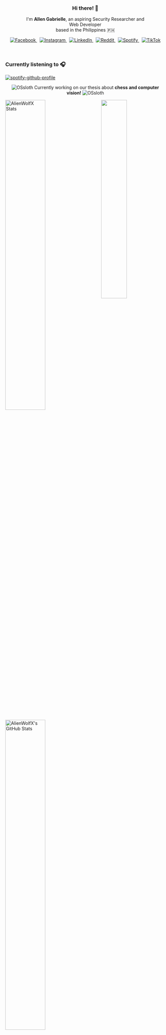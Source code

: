 <!-- AlienWolfX -->
<div align="center">
  <!-- Profile Banner -->
<!--   <img src="assets/banner.png" alt="Banner" /> -->
  
  <!-- Introduction -->
  <div>
    <h3>Hi there! 👋</h3>
    <p>
      I'm <strong>Allen Gabrielle</strong>, an aspiring Security Researcher and<br/>
      Web Developer<br/>
      based in the Philippines 🇵🇭
    </p>
  </div>

  <!-- Social Media Badges -->
  <div>
    <a href="https://facebook.com/cruizallen">
      <img src="https://img.shields.io/badge/Facebook-%231877F2.svg?logo=Facebook&logoColor=white" alt="Facebook"/>
    </a>&nbsp;
    <a href="https://instagram.com/cruizallen">
      <img src="https://img.shields.io/badge/Instagram-%23E4405F.svg?logo=Instagram&logoColor=white" alt="Instagram"/>
    </a>&nbsp;
    <a href="https://www.linkedin.com/in/cruizallen">
      <img src="https://img.shields.io/badge/LinkedIn-0A66C2?logo=linkedin&logoColor=white" alt="LinkedIn"/>
    </a>&nbsp;
    <a href="https://www.reddit.com/user/AlienWolfX05">
      <img src="https://img.shields.io/badge/Reddit-FF4500?logo=reddit&logoColor=white" alt="Reddit"/>
    </a>&nbsp;
    <a href="https://open.spotify.com/user/eui8z7q3mzgrl6ogni10r05f6">
      <img src="https://img.shields.io/badge/Spotify-1ED760?logo=spotify&logoColor=white" alt="Spotify"/>
    </a>&nbsp;
    <a href="https://www.tiktok.com/@cruizallen">
      <img src="https://img.shields.io/badge/TikTok-black?logo=tiktok&logoColor=white" alt="TikTok"/>
    </a>
  </div>
</div>

<br />
<br />

### Currently listening to 🎧

<div align="left">

[![spotify-github-profile](https://spotify-github-profile.kittinanx.com/api/view?uid=eui8z7q3mzgrl6ogni10r05f6&cover_image=true&theme=novatorem&show_offline=true&background_color=121212&interchange=false&bar_color=fb8c00&bar_color_cover=false)](https://spotify-github-profile.kittinanx.com/api/view?uid=eui8z7q3mzgrl6ogni10r05f6&redirect=true)

</div>

<div align="center">

![OSsloth](https://git.io/OSsloth) Currently working on our thesis about **chess and computer vision!** ![OSsloth](https://git.io/OSsloth)

</div>

<img width="40%" align="right" src="https://i.imgur.com/L9apCTO.png"/> 

<img width="50%" src="https://gh-readme-profile.vercel.app/api?username=AlienWolfX&theme=dark&hide_border=true&icon_color=FB8C00&hide_stroke=true&title=Stats&text_color=FEFEFE&username_color=FB8C00&photo_quality=90%" alt="AlienWolfX Stats" />

<img width="50%" src="https://nirzak-streak-stats.vercel.app?user=AlienWolfX&theme=dark&hide_border=true" alt="AlienWolfX's GitHub Stats" />

<br />


[![Ashutosh's github activity graph](https://github-readme-activity-graph.vercel.app/graph?username=AlienWolfX&hide_border=true&custom_title=Activity%20Graph&line=FB8C00&color=ffffff&theme=react-dark)](https://github.com/AlienWolfX)

<div align="center">

<!--START_SECTION:waka-->
![Profile Views](http://img.shields.io/badge/Profile%20Views-4-blue)

**I'm a Night 🦉** 

```text
🌞 Morning                133 commits         ███░░░░░░░░░░░░░░░░░░░░░░   11.24 % 
🌆 Daytime                430 commits         █████████░░░░░░░░░░░░░░░░   36.35 % 
🌃 Evening                402 commits         ████████░░░░░░░░░░░░░░░░░   33.98 % 
🌙 Night                  218 commits         █████░░░░░░░░░░░░░░░░░░░░   18.43 % 
```
📅 **I'm Most Productive on Sunday** 

```text
Monday                   175 commits         ████░░░░░░░░░░░░░░░░░░░░░   14.79 % 
Tuesday                  147 commits         ███░░░░░░░░░░░░░░░░░░░░░░   12.43 % 
Wednesday                223 commits         █████░░░░░░░░░░░░░░░░░░░░   18.85 % 
Thursday                 152 commits         ███░░░░░░░░░░░░░░░░░░░░░░   12.85 % 
Friday                   102 commits         ██░░░░░░░░░░░░░░░░░░░░░░░   08.62 % 
Saturday                 155 commits         ███░░░░░░░░░░░░░░░░░░░░░░   13.10 % 
Sunday                   229 commits         █████░░░░░░░░░░░░░░░░░░░░   19.36 % 
```


📊 **This Week I Spent My Time On** 

```text
🕑︎ Time Zone: Asia/Manila

💬 Programming Languages: 
JavaScript               17 hrs 2 mins       ████████████░░░░░░░░░░░░░   46.76 % 
PHP                      5 hrs 7 mins        ████░░░░░░░░░░░░░░░░░░░░░   14.08 % 
Blade Template           4 hrs 56 mins       ███░░░░░░░░░░░░░░░░░░░░░░   13.57 % 
Python                   4 hrs 41 mins       ███░░░░░░░░░░░░░░░░░░░░░░   12.86 % 
JSON                     1 hr 5 mins         █░░░░░░░░░░░░░░░░░░░░░░░░   02.97 % 

🔥 Editors: 
VS Code                  36 hrs 26 mins      █████████████████████████   100.00 % 

🐱‍💻 Projects: 
SSLSIRLIC                25 hrs 55 mins      ██████████████████░░░░░░░   71.17 % 
SSLSIRLICS-Frontend      4 hrs 20 mins       ███░░░░░░░░░░░░░░░░░░░░░░   11.91 % 
loc_json                 3 hrs 3 mins        ██░░░░░░░░░░░░░░░░░░░░░░░   08.37 % 
ipynb                    1 hr                █░░░░░░░░░░░░░░░░░░░░░░░░   02.76 % 
thesis-chess             58 mins             █░░░░░░░░░░░░░░░░░░░░░░░░   02.70 % 

💻 Operating System: 
Windows                  36 hrs 26 mins      █████████████████████████   100.00 % 
```

**I Mostly Code in Python** 

```text
Python                   9 repos             ██████░░░░░░░░░░░░░░░░░░░   25.71 % 
JavaScript               7 repos             █████░░░░░░░░░░░░░░░░░░░░   20.00 % 
PHP                      4 repos             ███░░░░░░░░░░░░░░░░░░░░░░   11.43 % 
Blade                    2 repos             █░░░░░░░░░░░░░░░░░░░░░░░░   05.71 % 
Kotlin                   1 repo              █░░░░░░░░░░░░░░░░░░░░░░░░   02.86 % 
```




 Last Updated on 26/03/2025 14:08:17 UTC
<!--END_SECTION:waka-->

</div>
